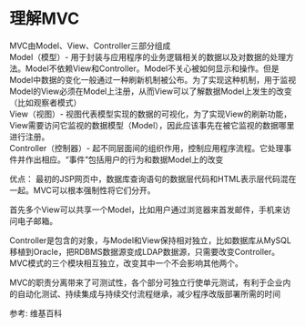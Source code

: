 # 理解MVC
MVC由Model、View、Controller三部分组成  
  Model（模型）- 用于封装与应用程序的业务逻辑相关的数据以及对数据的处理方法。Model不依赖View和Controller。Model不关心被如何显示和操作。但是Model中数据的变化一般通过一种刷新机制被公布。为了实现这种机制，用于监视Model的View必须在Model上注册，从而View可以了解数据Model上发生的改变（比如观察者模式）  
  View（视图）- 视图代表模型实现的数据的可视化，为了实现View的刷新功能，View需要访问它监视的数据模型（Model），因此应该事先在被它监视的数据哪里进行注册。  
  Controller（控制器）- 起不同层面间的组织作用，控制应用程序流程。它处理事件并作出相应。“事件”包括用户的行为和数据Model上的改变  

优点：
最初的JSP网页中，数据库查询语句的数据层代码和HTML表示层代码混在一起。MVC可以根本强制性将它们分开。

首先多个View可以共享一个Model，比如用户通过浏览器来首发邮件，手机来访问电子邮箱。

Controller是包含的对象，与Model和View保持相对独立，比如数据库从MySQL移植到Oracle，把RDBMS数据源变成LDAP数据源，只需要改变Controller。MVC模式的三个模块相互独立，改变其中一个不会影响其他两个。

MVC的职责分离带来了可测试性，各个部分可独立行使单元测试，有利于企业内的自动化测试、持续集成与持续交付流程继承，减少程序改版部署所需的时间

参考: 维基百科
